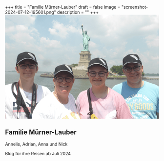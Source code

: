 +++
title = "Familie Mürner-Lauber"
draft = false
image = "screenshot-2024-07-12-195601.png"
description = ""
+++
![](screenshot-2024-07-12-195601.png)

## Familie Mürner-Lauber

Annelis, Adrian, Anna und Nick

Blog für ihre Reisen ab Juli 2024